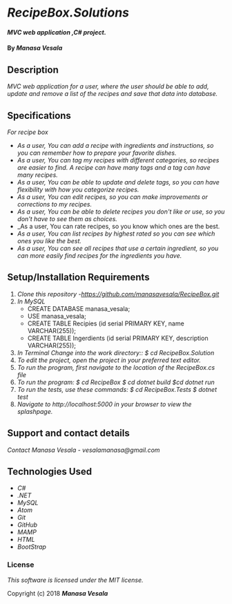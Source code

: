 # _RecipeBox.Solutions_

#### _MVC web application ,C# project._

#### By _**Manasa Vesala**_

## Description

_MVC web application for a user, where the  user should be able to add, update and remove a list of the recipes and save that data into database._

## Specifications

_For recipe box_

* _As a user, You can add a recipe with ingredients and instructions, so you can remember how to prepare your favorite dishes._
* _As a user, You can tag my recipes with different categories, so recipes are easier to find. A recipe can have many tags and a tag can have many recipes._
* _As a user, You can be able to update and delete tags, so you can have flexibility with how you categorize recipes._
* _As a user, You can edit recipes, so you can make improvements or corrections to my recipes._
* _As a user, You can be able to delete recipes you don't like or use, so you don't have to see them as choices._
* _As a user, You can rate recipes, so you know which ones are the best.
* _As a user, You can list recipes by highest rated so you can see which ones you like the best._
* _As a user, You can see all recipes that use a certain ingredient, so you can more easily find recipes for the ingredients you have._

## Setup/Installation Requirements

1. _Clone this repository -https://github.com/manasavesala/RecipeBox.git_
2. _In MySQL_
   * CREATE DATABASE manasa_vesala;
   * USE manasa_vesala;
   * CREATE TABLE Recipies (id serial PRIMARY KEY, name VARCHAR(255));
   * CREATE TABLE Ingerdients (id serial PRIMARY KEY, description VARCHAR(255));
3. _In Terminal Change into the work directory:: $ cd RecipeBox.Solution_
4. _To edit the project, open the project in your preferred text editor._
5. _To run the program, first navigate to the location of the RecipeBox.cs file_ 
6. _To run the program: $ cd RecipeBox $ cd dotnet build $cd dotnet run_
7. _To run the tests, use these commands: $ cd RecipeBox.Tests $ dotnet test_
8. _Navigate to http://localhost:5000 in your browser to view the splashpage._

## Support and contact details

_Contact Manasa Vesala - vesalamanasa@gmail.com_


## Technologies Used

* _C#_
* _.NET_
* _MySQL_
* _Atom_
* _Git_
* _GitHub_
* _MAMP_
* _HTML_
* _BootStrap_

### License

*This software is licensed under the MIT license.*

Copyright (c) 2018 **_Manasa Vesala_**